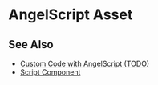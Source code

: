 # AngelScript Asset

<!-- PAGE IS TODO -->

## See Also

* [Custom Code with AngelScript (TODO)](angelscript-overview.md)
* [Script Component](../visual-script/script-component.md)
